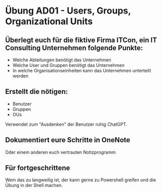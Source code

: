 # Übung AD01 - Users, Groups, Organizational Units

## Überlegt euch für die fiktive Firma ITCon, ein IT Consulting Unternehmen folgende Punkte:
* Welche Abteilungen benötigt das Unternehmen
* Welche User und Gruppen benötigt das Unternehmen
* In welche Organisationseinheiten kann das Unternehmen unterteilt werden

## Erstellt die nötigen:
* Benutzer
* Gruppen 
* OUs

Verwendet zum "Ausdenken" der Benutzer ruhig ChatGPT.

## Dokumentiert eure Schritte in OneNote

Oder einem anderen euch vertrauten Notizprogramm

## Für fortgeschrittene

Wem das zu langweilig ist, der kann gerne zu Powershell greifen und die Übung in der Shell machen.
